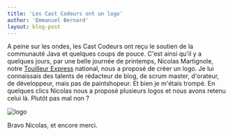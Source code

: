 ```yaml
---
title: 'Les Cast Codeurs ont un logo'
author: 'Emmanuel Bernard'
layout: blog-post
---
```

A peine sur les ondes, les Cast Codeurs ont reçu le soutien de la communauté Java et quelques coups de pouce. 
C'est ainsi qu'il y a quelques jours, par une belle journée de printemps, Nicolas Martignole, notre 
[Touilleur Express](http://www.touilleur-express.fr) national, nous a proposé de créer un logo. Je lui connaissais 
des talents de rédacteur de blog, de scrum master, d'orateur, de développeur, mais pas de paintshopeur. Et bien je 
m'étais trompé. En quelques clics Nicolas nous a proposé plusieurs logos et nous avons retenu celui là. Plutôt 
pas mal non ?

![logo](/images/logo_carre_transparent_150height.png)

Bravo Nicolas, et encore merci.
